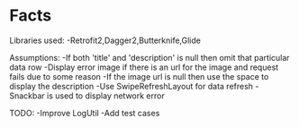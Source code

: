 # Facts
Libraries used:
 -Retrofit2,Dagger2,Butterknife,Glide

Assumptions:
 -If both 'title' and 'description' is null then omit that particular data row
 -Display error image if there is an url for the image and request fails due to some reason
 -If the image url is null then use the space to display the description
 -Use SwipeRefreshLayout for data refresh
 -Snackbar is used to display network error

TODO:
 -Improve LogUtil
 -Add test cases

